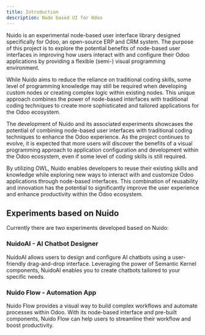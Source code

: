 ```yaml
---
title: Introduction
description: Node based UI for Odoo
---
```


Nuido is an experimental node-based user interface library designed specifically for Odoo, an open-source ERP and CRM system. The purpose of this project is to explore the potential benefits of node-based user interfaces in improving how users interact with and configure their Odoo applications by providing a flexible (semi-) visual programming environment.

While Nuido aims to reduce the reliance on traditional coding skills, some level of programming knowledge may still be required when developing custom nodes or creating complex logic within existing nodes. This unique approach combines the power of node-based interfaces with traditional coding techniques to create more sophisticated and tailored applications for the Odoo ecosystem.

The development of Nuido and its associated experiments showcases the potential of combining node-based user interfaces with traditional coding techniques to enhance the Odoo experience. As the project continues to evolve, it is expected that more users will discover the benefits of a visual programming approach to application configuration and development within the Odoo ecosystem, even if some level of coding skills is still required.

By utilizing OWL, Nuido enables developers to reuse their existing skills and knowledge while exploring new ways to interact with and customize Odoo applications through node-based interfaces. This combination of reusability and innovation has the potential to significantly improve the user experience and enhance productivity within the Odoo ecosystem.

## Experiments based on Nuido
Currently there are two experiments developed based on Nuido:
### NuidoAI - AI Chatbot Designer
NuidoAI allows users to design and configure AI chatbots using a user-friendly drag-and-drop interface. Leveraging the power of Semantic Kernel components, NuidoAI enables you to create chatbots tailored to your specific needs.

### Nuido Flow - Automation App
Nuido Flow provides a visual way to build complex workflows and automate processes within Odoo. With its node-based interface and pre-built components, Nuido Flow can help users to streamline their workflow and boost productivity.